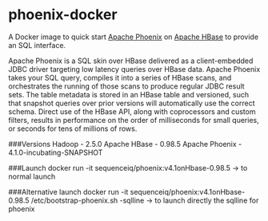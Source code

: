 phoenix-docker
==============

A Docker image to quick start [Apache Phoenix](http://phoenix.incubator.apache.org/) on [Apache HBase](https://hbase.apache.org/)
to provide an SQL interface.

Apache Phoenix is a SQL skin over HBase delivered as a client-embedded JDBC driver targeting low latency queries over HBase data. Apache Phoenix takes your SQL query, compiles it into a series of HBase scans, and orchestrates the running of those scans to produce regular JDBC result sets. The table metadata is stored in an HBase table and versioned, such that snapshot queries over prior versions will automatically use the correct schema. Direct use of the HBase API, along with coprocessors and custom filters, results in performance on the order of milliseconds for small queries, or seconds for tens of millions of rows.

###Versions
Hadoop - 2.5.0
Apache HBase - 0.98.5
Apache Phoenix - 4.1.0-incubating-SNAPSHOT

###Launch
docker run -it sequenceiq/phoenix:v4.1onHbase-0.98.5 -> to normal launch

###Alternative launch
docker run -it sequenceiq/phoenix:v4.1onHbase-0.98.5 /etc/bootstrap-phoenix.sh -sqlline -> to launch directly the sqlline for phoenix

